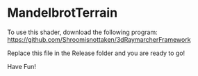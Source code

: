 # MandelbrotTerrain

To use this shader, download the following program:
https://github.com/Shroomisnottaken/3dRaymarcherFramework

Replace this file in the Release folder and you are ready to go!

Have Fun!
